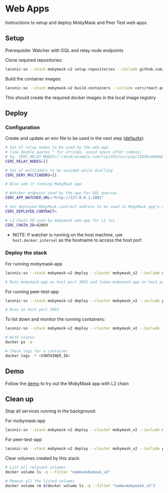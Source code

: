 # Web Apps

Instructions to setup and deploy MobyMask and Peer Test web apps

## Setup

Prerequisite: Watcher with GQL and relay node endpoints

Clone required repositories:

```bash
laconic-so --stack mobymask-v2 setup-repositories --include github.com/cerc-io/mobymask-ui
```

Build the container images:

```bash
laconic-so --stack mobymask-v2 build-containers --include cerc/react-peer,cerc/mobymask-ui
```

This should create the required docker images in the local image registry

## Deploy

### Configuration

Create and update an env file to be used in the next step ([defaults](../../config/watcher-mobymask-v2/mobymask-params.env)):

  ```bash
  # Set of relay nodes to be used by the web-app
  # (use double quotes " for strings, avoid space after commas)
  # Eg. CERC_RELAY_NODES=["/dns4/example.com/tcp/443/wss/p2p/12D3KooWGHmDDCc93XUWL16FMcTPCGu2zFaMkf67k8HZ4gdQbRDr"]
  CERC_RELAY_NODES=[]

  # Set of multiaddrs to be avoided while dialling
  CERC_DENY_MULTIADDRS=[]

  # Also add if running MobyMask app:

  # Watcher endpoint used by the app for GQL queries
  CERC_APP_WATCHER_URL="http://127.0.0.1:3001"

  # Set deployed MobyMask contract address to be used in MobyMask app's config
  CERC_DEPLOYED_CONTRACT=

  # L2 Chain ID used by mobymask web-app for L2 txs
  CERC_CHAIN_ID=42069
  ```

* NOTE: If watcher is running on the host machine, use `host.docker.internal` as the hostname to access the host port

### Deploy the stack

For running mobymask-app
```bash
laconic-so --stack mobymask-v2 deploy --cluster mobymask_v2 --include mobymask-app --env-file <PATH_TO_ENV_FILE> up

# Runs mobymask-app on host port 3002 and lxdao-mobymask-app on host port 3004
```

For running peer-test-app
```bash
laconic-so --stack mobymask-v2 deploy --cluster mobymask_v2 --include peer-test-app --env-file <PATH_TO_ENV_FILE> up

# Runs on host port 3003
```

To list down and monitor the running containers:

```bash
laconic-so --stack mobymask-v2 deploy --cluster mobymask_v2 --include [mobymask-app | peer-test-app] ps

# With status
docker ps -a

# Check logs for a container
docker logs -f <CONTAINER_ID>
```

## Demo

Follow the [demo](./demo.md) to try out the MobyMask app with L2 chain

## Clean up

Stop all services running in the background:

For mobymask-app
```bash
laconic-so --stack mobymask-v2 deploy --cluster mobymask_v2 --include mobymask-app down
```

For peer-test-app
```bash
laconic-so --stack mobymask-v2 deploy --cluster mobymask_v2 --include peer-test-app down
```

Clear volumes created by this stack:

```bash
# List all relevant volumes
docker volume ls -q --filter "name=mobymask_v2"

# Remove all the listed volumes
docker volume rm $(docker volume ls -q --filter "name=mobymask_v2")
```
